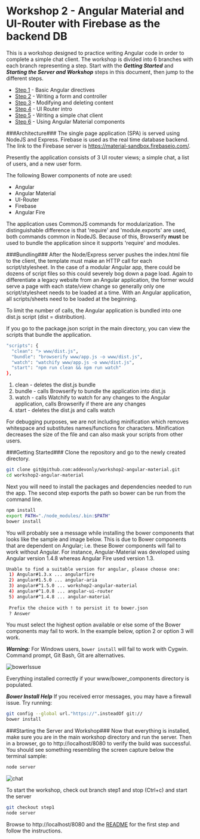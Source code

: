 # Workshop 2 - Angular Material and UI-Router with Firebase as the backend DB

This is a workshop designed to practice writing Angular code in order to complete a simple chat client. The workshop is divided into 6 branches with each branch representing a step. Start with the ***Getting Started*** and ***Starting the Server and Workshop*** steps in this document, then jump to the different steps.

* [Step 1](https://github.com/addevonly/workshop2-angular-material/tree/step1) - Basic Angular directives
* [Step 2](https://github.com/addevonly/workshop2-angular-material/tree/step2) - Writing a form and controller
* [Step 3](https://github.com/addevonly/workshop2-angular-material/tree/step3) - Modifying and deleting content
* [Step 4](https://github.com/addevonly/workshop2-angular-material/tree/step4) - UI Router intro
* [Step 5](https://github.com/addevonly/workshop2-angular-material/tree/step5) - Writing a simple chat client
* [Step 6](https://github.com/addevonly/workshop2-angular-material/tree/step6) - Using Angular Material components

###Architecture###
The single page application (SPA) is served using NodeJS and Express. Firebase is used as the real time database backend. The link to the Firebase server is https://material-sandbox.firebaseio.com/.

Presently the application consists of 3 UI router views; a simple chat, a list of users, and a new user form.

The following Bower components of note are used:
 - Angular
 - Angular Material
 - UI-Router
 - Firebase
 - Angular Fire

The application uses CommonJS commands for modularization. The distinguishable difference is that 'require' and 'module.exports' are used, both commands common in NodeJS. Because of this, Browserify **must** be used to bundle the application since it supports 'require' and modules.

###Bundling###
After the Node/Express server pushes the index.html file to the client, the template must make an HTTP call for each script/stylesheet. In the case of a modular Angular app, there could be dozens of script files so this could severely bog down a page load. Again to differentiate a legacy website from an Angular application, the former would serve a page with each state/view change so generally only one script/stylesheet needs to be loaded at a time. With an Angular application, all scripts/sheets need to be loaded at the beginning.

To limit the number of calls, the Angular application is bundled into one dist.js script (dist = distribution).

If you go to the package.json script in the main directory, you can view the scripts that bundle the application.
```bash
"scripts": {
  "clean": "> www/dist.js",
  "bundle": "browserify www/app.js -o www/dist.js",
  "watch": "watchify www/app.js -o www/dist.js",
  "start": "npm run clean && npm run watch"
},
```
1. clean - deletes the dist.js bundle
2. bundle - calls Browserify to bundle the application into dist.js
3. watch - calls Watchify to watch for any changes to the Angular application, calls Browserify if there are any changes
4. start - deletes the dist.js and calls watch

For debugging purposes, we are not including minification which removes whitespace and substitutes names/functions for characters. Minification decreases the size of the file and can also mask your scripts from other users.

###Getting Started###
Clone the repository and go to the newly created directory.
```bash
git clone git@github.com:addevonly/workshop2-angular-material.git
cd workshop2-angular-material
```

Next you will need to install the packages and dependencies needed to run the app. The second step exports the path so bower can be run from the command line.
```bash
npm install
export PATH="./node_modules/.bin:$PATH"
bower install
```

You will probably see a message while installing the bower components that looks like the sample and image below. This is due to Bower components that are dependent on Angular; i.e. these Bower components will fail to work without Angular. For instance, Angular-Material was developed using Angular version 1.4.8 whereas Angular Fire used version 1.3.

```bash
Unable to find a suitable version for angular, please choose one:
 1) Angular#1.3.x ... angularfire
 2) angular#1.5.0 ... angular-aria
 3) angular#^1.5.0 ... workshop2-angular-material
 4) angular#^1.0.8 ... angular-ui-router
 5) angular#^1.4.8 ... angular-material
 
 Prefix the choice with ! to persist it to bower.json
 ? Answer
```

You must select the highest option available or else some of the Bower components may fail to work. In the example below, option 2 or option 3 will work.

***Warning:*** For Windows users, ```bower install``` will fail to work with Cygwin. Command prompt, Git Bash, Git are alternatives.

![bowerIssue](https://cloud.githubusercontent.com/assets/15114749/13083353/9c007b66-d4a2-11e5-85ef-ba8f9aa5bc91.jpg)

Everything installed correctly if your www/bower_components directory is populated.

***Bower Install Help*** If you received error messages, you may have a firewall issue. Try running:
```bash
git config --global url."https://".insteadOf git://
bower install
```

###Starting the Server and Workshop###
Now that everything is installed, make sure you are in the main workshop directory and run the server. Then in a browser, go to http://localhost/8080 to verify the build was successful. You should see something resembling the screen capture below the terminal sample:
```bash
node server
```

![chat](https://cloud.githubusercontent.com/assets/15114749/13079199/0b61e704-d491-11e5-9b53-5bf6f7c00d11.png)

To start the workshop, check out branch step1 and stop (Ctrl+c) and start the server
```bash
git checkout step1
node server
```

Browse to http://localhost/8080 and the [README](https://github.com/addevonly/workshop2-angular-material/tree/step1) for the first step and follow the instructions.
